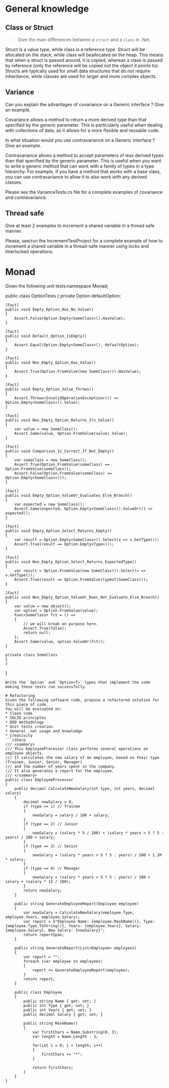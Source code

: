 # General knowledge

## Class or Struct
> Give the main differences between a `struct` and a `class` in .Net.

Struct is a value type, while class is a reference type. Struct will be allocated on the stack, while class will beallocated on the heap.
This means that when a struct is passed around, it is copied, whereas a class is passed by reference (only the reference will be copied not the object it points to). 
Structs are typically used for small data structures that do not require inheritance, 
while classes are used for larger and more complex objects.


## Variance
Can you explain the advantages of covariance on a Generic interface ? Give an example.

Covariance allows a method to return a more derived type than that specified by the generic parameter. 
This is particularly useful when dealing with collections of data, 
as it allows for a more flexible and reusable code.

In what situation would you use contravariance on a Generic interface ? Give an example.

Contravariance allows a method to accept parameters of less derived types than that specified by the generic parameter. 
This is useful when you want to write a generic method that can work with a family of types in a type hierarchy. 
For example, if you have a method that works with a base class, you can use contravariance to allow it to also work with any derived classes.

Please see the VarianceTests.cs file for a complete examples of covariance and contravariance.

## Thread safe
Give at least 2 examples to increment a shared variable in a thread safe manner.

Please, see/run the IncrementTestProject for a complete example of how to increment a shared variable in a thread-safe manner using locks and Interlocked operations.


# Monad
Given the following unit tests:namespace Monad;

public class OptionTests
{
    private Option<SomeClass> defaultOption;

    [Fact]
    public void Empty_Option_Has_No_Value()
    {
        Assert.False(Option.Empty<SomeClass>().HasValue);
    }

    [Fact]
    public void Default_Option_IsEmpty()
    {
        Assert.Equal(Option.Empty<SomeClass>(), defaultOption);
    }

    [Fact]
    public void Non_Empty_Option_Has_Value()
    {
        Assert.True(Option.FromValue(new SomeClass()).HasValue);
    }

    [Fact]
    public void Empty_Option_Value_Throws()
    {
        Assert.Throws<InvalidOperationException>(() => Option.Empty<SomeClass>().Value);
    }

    [Fact]
    public void Non_Empty_Option_Returns_Its_Value()
    {
        var value = new SomeClass();
        Assert.Same(value, Option.FromValue(value).Value);
    }

    [Fact]
    public void Comparison_Is_Correct_If_Not_Empty()
    {
        var someClass = new SomeClass();
        Assert.True(Option.FromValue(someClass) == Option.FromValue(someClass));
        Assert.False(Option.FromValue(someClass) == Option.Empty<SomeClass>());
    }

    [Fact]
    public void Empty_Option_ValueOr_Evaluates_Else_Branch()
    {
        var expected = new SomeClass();
        Assert.Same(expected, Option.Empty<SomeClass>().ValueOr(() => expected));
    }

    [Fact]
    public void Empty_Option_Select_Returns_Empty()
    {
        var result = Option.Empty<SomeClass>().Select(v => v.GetType());
        Assert.True(result == Option.Empty<Type>());
    }

    [Fact]
    public void Non_Empty_Option_Select_Returns_ExpectedType()
    {
        var result = Option.FromValue(new SomeClass()).Select(v => v.GetType());
        Assert.True(result == Option.FromValue(typeof(SomeClass)));
    }

    [Fact]
    public void Non_Empty_Option_ValueOr_Does_Not_Evaluate_Else_Branch()
    {
        var value = new object();
        var option = Option.FromValue(value);
        Func<SomeClass> fct = () =>
        {
            // we will break on purpose here.
            Assert.True(false);
            return null;
        };
        Assert.Same(value, option.ValueOr(fct));
    }

    private class SomeClass
    {
    }
}
```
Write the `Option` and `Option<T>` types that implement the code making these tests run successfully.

# Refactoring
Given the following software code, propose a refactored solution for this piece of code.
You will be evaluated on:
* Clean code
* SOLID principles
* DDD methodology
* Unit tests creation
* General .net usage and knowledge
* Creativity
```csharp
/// <summary>
/// This EmployeeProcessor class performs several operations on employee objects.
/// It calculates the new salary of an employee, based on their type (Trainee, Junior, Senior, Manager) 
/// and the number of years spent in the company.
/// It also generates a report for the employee.
/// </summary>
public class EmployeeProcessor
{
    public decimal CalculateNewSalary(int type, int years, decimal salary)
    {
        decimal newSalary = 0;
        if (type == 1) // Trainee
        {
            newSalary = salary / 100 + salary;
        }
        if (type == 2) // Junior
        {
            newSalary = (salary * 5 / 100) + (salary * years > 5 ? 5 : years) / 100 + salary;
        }
        if (type == 3) // Senior
        {
            newSalary = (salary * years > 5 ? 5 : years) / 100 + 1.1M * salary;
        }
        if (type == 4) // Manager
        {
            newSalary = (salary * years > 5 ? 5 : years) / 100 + salary + (salary * 15 / 100);
        }
        return newSalary;
    }

    public string GenerateEmployeeReport(Employee employee)
    {
        var newSalary = CalculateNewSalary(employee.Type, employee.Years, employee.Salary);
        var report = $"Employee Name: {employee.MaskName()}, Type: {employee.Type.ToString()}, Years: {employee.Years}, Salary: {employee.Salary}, New Salary: {newSalary}";
        return reportSpan;
    }

    public string GenerateReport(List<Employee> employees)
    {
        var report = "";
        foreach (var employee in employees)
        {
            report += GenerateEmployeeReport(employee);
        }
        return report;
    }

    public class Employee
    {
        public string Name { get; set; }
        public int Type { get; set; }
        public int Years { get; set; }
        public decimal Salary { get; set; }

        public string MaskName()
        {
            var firstChars = Name.Substring(0, 3);
            var length = Name.Length - 3;

            for(int i = 0; i < length; i++)
            {
                firstChars += "*";
            }

            return firstChars;
        }
    }
}
```

